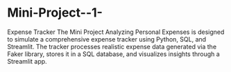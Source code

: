 # Mini-Project--1-
Expense Tracker
The Mini Project Analyzing Personal Expenses is designed to simulate a comprehensive expense tracker using Python, SQL, and Streamlit. The tracker processes realistic expense data generated via the Faker library, stores it in a SQL database, and visualizes insights through a Streamlit app. 
